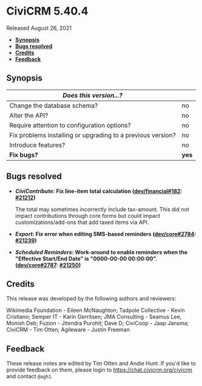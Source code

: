 # CiviCRM 5.40.4

Released August 26, 2021

- **[Synopsis](#synopsis)**
- **[Bugs resolved](#bugs)**
- **[Credits](#credits)**
- **[Feedback](#feedback)**

## <a name="synopsis"></a>Synopsis

| *Does this version...?*                                         |          |
| --------------------------------------------------------------- | -------- |
| Change the database schema?                                     | no       |
| Alter the API?                                                  | no       |
| Require attention to configuration options?                     | no       |
| Fix problems installing or upgrading to a previous version?     | no       |
| Introduce features?                                             | no       |
| **Fix bugs?**                                                   | **yes**  |

## <a name="bugs"></a>Bugs resolved

* **_CiviContribute_: Fix line-item total calculation ([dev/financial#182](https://lab.civicrm.org/dev/financial/-/issues/182): [#21212](https://github.com/civicrm/civicrm-core/pull/21212))**

  The total may sometimes incorrectly include tax-amount. This did not impact contributions through core forms but could impact customizations/add-ons that add taxed items via API.

* **_Export_: Fix error when editing SMS-based reminders ([dev/core#2784](https://lab.civicrm.org/dev/core/-/issues/2784): [#21239](https://github.com/civicrm/civicrm-core/pull/21239))**
* **_Scheduled Reminders_: Work-around to enable reminders when the "Effective Start/End Date" is "0000-00-00 00:00:00". ([dev/core#2787](https://lab.civicrm.org/dev/core/-/issues/2787): [#21250](https://github.com/civicrm/civicrm-core/pull/21250))**

## <a name="credits"></a>Credits

This release was developed by the following authors and reviewers:

Wikimedia Foundation - Eileen McNaughton; Tadpole Collective - Kevin Cristiano; Semper IT - Karin Gerritsen; JMA Consulting - Seamus Lee, Monish Deb; Fuzion - Jitendra Purohit;
Dave D; CiviCoop - Jaap Jansma; CiviCRM - Tim Otten; Agileware - Justin Freeman

## <a name="feedback"></a>Feedback

These release notes are edited by Tim Otten and Andie Hunt.  If you'd like to
provide feedback on them, please login to https://chat.civicrm.org/civicrm and
contact `@agh1`.
